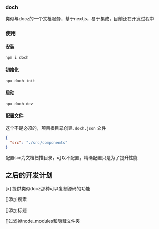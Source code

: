 ### doch
类似与docz的一个文档服务，基于nextjs，易于集成，目前还在开发过程中

### 使用

#### 安装
```
npm i doch
```

#### 初始化
```
npx doch init
```
#### 启动
```
npx doch dev
```

#### 配置文件
这个不是必须的，项目根目录创建`.doch.json` 文件

```json
{
  "src": "./src/components"
}
```
配置scr为文档扫描目录，可以不配置，精确配置只是为了提升性能

## 之后的开发计划
[x] 提供类似docz那种可以复制源码的功能

[]添加搜索

[]添加标题

[]过滤掉node_modules和隐藏文件夹
